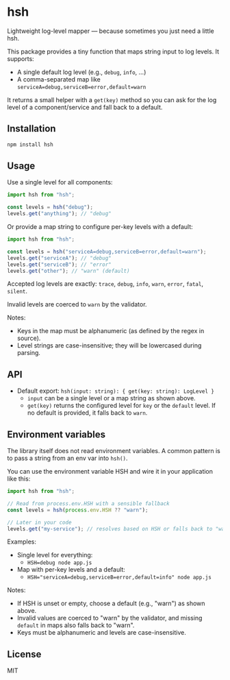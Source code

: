 # hsh

Lightweight log-level mapper — because sometimes you just need a little hsh.

This package provides a tiny function that maps string input to log levels. It supports:
- A single default log level (e.g., `debug`, `info`, ...)
- A comma-separated map like `serviceA=debug,serviceB=error,default=warn`

It returns a small helper with a `get(key)` method so you can ask for the log level of a component/service and fall back to a default.


## Installation
```bash
npm install hsh
```


## Usage
Use a single level for all components:
```ts
import hsh from "hsh";

const levels = hsh("debug");
levels.get("anything"); // "debug"
```

Or provide a map string to configure per-key levels with a default:
```ts
import hsh from "hsh";

const levels = hsh("serviceA=debug,serviceB=error,default=warn");
levels.get("serviceA"); // "debug"
levels.get("serviceB"); // "error"
levels.get("other"); // "warn" (default)
```

Accepted log levels are exactly: `trace`, `debug`, `info`, `warn`, `error`, `fatal`, `silent`.

Invalid levels are coerced to `warn` by the validator.

Notes:
- Keys in the map must be alphanumeric (as defined by the regex in source).
- Level strings are case-insensitive; they will be lowercased during parsing.

## API
- Default export: `hsh(input: string): { get(key: string): LogLevel }`
  - `input` can be a single level or a map string as shown above.
  - `get(key)` returns the configured level for `key` or the `default` level. If no default is provided, it falls back to `warn`.

## Environment variables
The library itself does not read environment variables. A common pattern is to pass a string from an env var into `hsh()`.

You can use the environment variable HSH and wire it in your application like this:
```ts
import hsh from "hsh";

// Read from process.env.HSH with a sensible fallback
const levels = hsh(process.env.HSH ?? "warn");

// Later in your code
levels.get("my-service"); // resolves based on HSH or falls back to "warn"
```

Examples:
- Single level for everything:
  - `HSH=debug node app.js`
- Map with per-key levels and a default:
  - `HSH="serviceA=debug,serviceB=error,default=info" node app.js`

Notes:
- If HSH is unset or empty, choose a default (e.g., "warn") as shown above.
- Invalid values are coerced to "warn" by the validator, and missing `default` in maps also falls back to "warn".
- Keys must be alphanumeric and levels are case-insensitive.

## License
MIT
